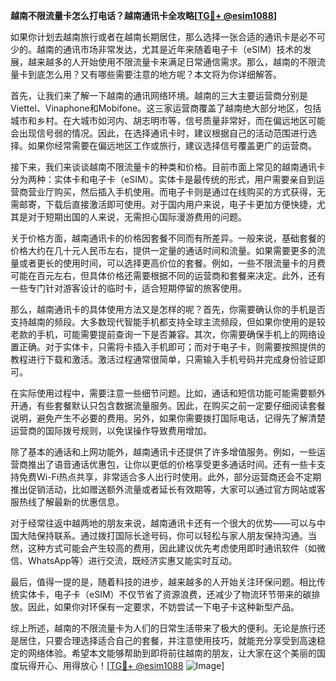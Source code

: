 **越南不限流量卡怎么打电话？越南通讯卡全攻略[[TG💪+ @esim1088](https://t.me/s/esim1088)]**

如果你计划去越南旅行或者在越南长期居住，那么选择一张合适的通讯卡是必不可少的。越南的通讯市场非常发达，尤其是近年来随着电子卡（eSIM）技术的发展，越来越多的人开始使用不限流量卡来满足日常通信需求。那么，越南的不限流量卡到底怎么用？又有哪些需要注意的地方呢？本文将为你详细解答。

首先，让我们来了解一下越南的通讯网络环境。越南的三大主要运营商分别是Viettel、Vinaphone和Mobifone。这三家运营商覆盖了越南绝大部分地区，包括城市和乡村。在大城市如河内、胡志明市等，信号质量非常好，而在偏远地区可能会出现信号弱的情况。因此，在选择通讯卡时，建议根据自己的活动范围进行选择。如果你经常需要在偏远地区工作或旅行，建议选择信号覆盖更广的运营商。

接下来，我们来谈谈越南不限流量卡的种类和价格。目前市面上常见的越南通讯卡分为两种：实体卡和电子卡（eSIM）。实体卡是最传统的形式，用户需要亲自到运营商营业厅购买，然后插入手机使用。而电子卡则是通过在线购买的方式获得，无需邮寄，下载后直接激活即可使用。对于国内用户来说，电子卡更加方便快捷，尤其是对于短期出国的人来说，无需担心国际漫游费用的问题。

关于价格方面，越南通讯卡的价格因套餐不同而有所差异。一般来说，基础套餐的价格大约在几十元人民币左右，提供一定量的通话时间和流量。如果需要更多的流量或者更长的使用时间，可以选择更高价位的套餐。例如，一些不限流量卡的月费可能在百元左右，但具体价格还需要根据不同的运营商和套餐来决定。此外，还有一些专门针对游客设计的临时卡，适合短期停留的旅客使用。

那么，越南通讯卡的具体使用方法又是怎样的呢？首先，你需要确认你的手机是否支持越南的频段。大多数现代智能手机都支持全球主流频段，但如果你使用的是较老款的手机，可能需要提前查询一下是否兼容。其次，你需要确保手机上的网络设置正确。对于实体卡，只需将卡插入手机即可；而对于电子卡，则需要按照提供的教程进行下载和激活。激活过程通常很简单，只需输入手机号码并完成身份验证即可。

在实际使用过程中，需要注意一些细节问题。比如，通话和短信功能可能需要额外开通，有些套餐默认只包含数据流量服务。因此，在购买之前一定要仔细阅读套餐说明，避免产生不必要的费用。另外，如果你需要拨打国际电话，记得先了解清楚运营商的国际拨号规则，以免误操作导致费用增加。

除了基本的通话和上网功能外，越南通讯卡还提供了许多增值服务。例如，一些运营商推出了语音通话优惠包，让你以更低的价格享受更多通话时间。还有一些卡支持免费Wi-Fi热点共享，非常适合多人出行时使用。此外，部分运营商还会不定期推出促销活动，比如赠送额外流量或者延长有效期等，大家可以通过官方网站或客服热线了解最新的优惠信息。

对于经常往返中越两地的朋友来说，越南通讯卡还有一个很大的优势——可以与中国大陆保持联系。通过拨打国际长途号码，你可以轻松与家人朋友保持沟通。当然，这种方式可能会产生较高的费用，因此建议优先考虑使用即时通讯软件（如微信、WhatsApp等）进行交流，既经济实惠又能实时互动。

最后，值得一提的是，随着科技的进步，越来越多的人开始关注环保问题。相比传统实体卡，电子卡（eSIM）不仅节省了资源浪费，还减少了物流环节带来的碳排放。因此，如果你对环保有一定要求，不妨尝试一下电子卡这种新型产品。

综上所述，越南的不限流量卡为人们的日常生活带来了极大的便利。无论是旅行还是居住，只要合理选择适合自己的套餐，并注意使用技巧，就能充分享受到高速稳定的网络体验。希望本文能够帮助到即将前往越南的朋友，让大家在这个美丽的国度玩得开心、用得放心！[[TG💪+ @esim1088](https://t.me/s/esim1088) ![Image](https://i.postimg.cc/4NQfJmqS/Snipaste-2025-05-13-00-14-12.png)]